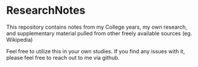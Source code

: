 # ResearchNotes
This repository contains notes from my College years, my own research, and supplementary material pulled from other freely available sources (eg. Wikipedia)

Feel free to utilize this in your own studies. If you find any issues with it, please feel free to reach out to me via github.